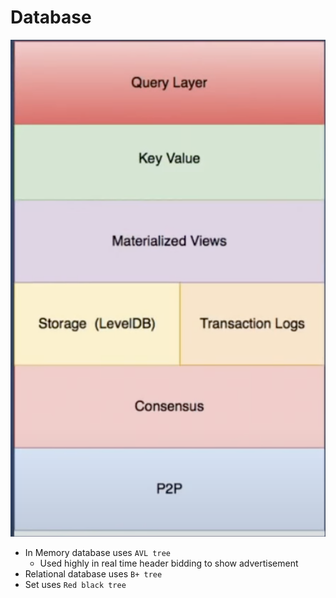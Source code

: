 
# Database

![](./Screen/Database.png )

- In Memory database uses `AVL tree`
    - Used highly in real time header bidding to show advertisement
- Relational database uses `B+ tree`
- Set uses `Red black tree`